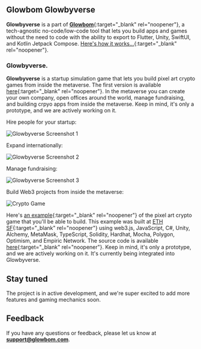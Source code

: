 ## Glowbom Glowbyverse

**Glowbyverse** is a part of [**Glowbom**](https://glowbom.com/){:target="_blank" rel="noopener"}, a tech-agnostic no-code/low-code tool that lets you build apps and games without the need to code with the ability to export to Flutter, Unity, SwiftUI, and Kotlin Jetpack Compose. [Here's how it works...](https://www.youtube.com/watch?v=nEnlP_f0jG4){:target="_blank" rel="noopener"}.
 
### Glowbyverse.

**Glowbyverse** is a startup simulation game that lets you build pixel art crypto games from inside the metaverse. The first version is available [here](https://glowbyverse.netlify.app/){:target="_blank" rel="noopener"}. In the metaverse you can create your own company, open offices around the world, manage fundraising, and building crpyo apps from inside the metaverse. Keep in mind, it's only a prototype, and we are actively working on it.


Hire people for your startup:

![Glowbyverse Screenshot 1](https://user-images.githubusercontent.com/2455891/203463048-36b9846f-b93b-4110-a15c-8329039a75aa.jpg)


Expand internationally:

![Glowbyverse Screenshot 2](https://user-images.githubusercontent.com/2455891/203463049-cacc810f-95d6-4cca-9f1d-755987e7091b.jpg)


Manage fundraising:

![Glowbyverse Screenshot 3](https://user-images.githubusercontent.com/2455891/203463051-95a3f803-1409-46ee-bf4b-55447ad228c5.jpg)


Build Web3 projects from inside the metaverse:

![Crypto Game](https://user-images.githubusercontent.com/2455891/203461871-0d693506-bed3-4f93-a968-ceb3115d053e.jpg)



Here's [an example](https://crypto-journey.netlify.app/){:target="_blank" rel="noopener"} of the pixel art crypto game that you'll be able to build. This example was built at [ETH SF](https://sf.ethglobal.com/){:target="_blank" rel="noopener"} using web3.js, JavaScript, C#, Unity, Alchemy, MetaMask, TypeScript, Solidity, Hardhat, Mocha, Polygon, Optimism, and Empiric Network. The source code is available [here](https://github.com/globalsculptor/crypto-journey){:target="_blank" rel="noopener"}. Keep in mind, it's only a prototype, and we are actively working on it. It's currently being integrated into Glowbyverse. 

## Stay tuned

The project is in active development, and we're super excited to add more features and gaming mechanics soon.

## Feedback

If you have any questions or feedback, please let us know at **support@glowbom.com**.

